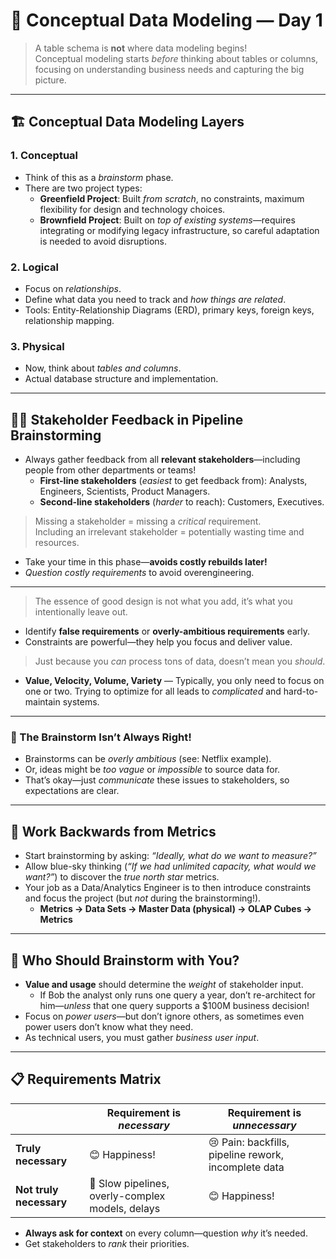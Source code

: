 # 🧠 Conceptual Data Modeling — Day 1

> A table schema is **not** where data modeling begins!  
> Conceptual modeling starts *before* thinking about tables or columns, focusing on understanding business needs and capturing the big picture.

---

## 🏗️ Conceptual Data Modeling Layers

### 1. **Conceptual**

- Think of this as a *brainstorm* phase.
- There are two project types:
    - **Greenfield Project**: Built *from scratch*, no constraints, maximum flexibility for design and technology choices.
    - **Brownfield Project**: Built on *top of existing systems*—requires integrating or modifying legacy infrastructure, so careful adaptation is needed to avoid disruptions.

### 2. **Logical**

- Focus on *relationships*.
- Define what data you need to track and *how things are related*.
- Tools: Entity-Relationship Diagrams (ERD), primary keys, foreign keys, relationship mapping.

### 3. **Physical**

- Now, think about *tables and columns*.
- Actual database structure and implementation.

---

## 🧑‍🤝‍ Stakeholder Feedback in Pipeline Brainstorming

- Always gather feedback from all **relevant stakeholders**—including people from other departments or teams!
    - **First-line stakeholders** (*easiest* to get feedback from): Analysts, Engineers, Scientists, Product Managers.
    - **Second-line stakeholders** (*harder* to reach): Customers, Executives.

> Missing a stakeholder = missing a *critical* requirement.  
> Including an irrelevant stakeholder = potentially wasting time and resources.

- Take your time in this phase—**avoids costly rebuilds later!**
- *Question costly requirements* to avoid overengineering.

---

> The essence of good design is not what you add, it’s what you intentionally leave out.

- Identify **false requirements** or **overly-ambitious requirements** early.
- Constraints are powerful—they help you focus and deliver value.

> Just because you *can* process tons of data, doesn’t mean you *should*.

- **Value, Velocity, Volume, Variety** — Typically, you only need to focus on one or two. Trying to optimize for all leads to *complicated* and hard-to-maintain systems.

---

### 🚨 The Brainstorm Isn’t Always Right!

- Brainstorms can be *overly ambitious* (see: Netflix example).
- Or, ideas might be *too vague* or *impossible* to source data for.
- That’s okay—just *communicate* these issues to stakeholders, so expectations are clear.

---

## 🔁 Work Backwards from Metrics

- Start brainstorming by asking: *“Ideally, what do we want to measure?”*
- Allow blue-sky thinking (*“If we had unlimited capacity, what would we want?”*) to discover the *true north star* metrics.
- Your job as a Data/Analytics Engineer is to then introduce constraints and focus the project (but *not* during the brainstorming!).
    - **Metrics → Data Sets → Master Data (physical) → OLAP Cubes → Metrics**

---

## 👥 Who Should Brainstorm with You?

- **Value and usage** should determine the *weight* of stakeholder input.
    - If Bob the analyst only runs one query a year, don’t re-architect for him—*unless* that one query supports a $100M business decision!
- Focus on *power users*—but don’t ignore others, as sometimes even power users don’t know what they need.
- As technical users, you must gather *business user input*.

---

## 📋 Requirements Matrix

|                           | Requirement is *necessary* | Requirement is *unnecessary*         |
|---------------------------|---------------------------|--------------------------------------|
| **Truly necessary**       | 😊 Happiness!             | 😢 Pain: backfills, pipeline rework, incomplete data |
| **Not truly necessary**   | 🐌 Slow pipelines, overly-complex models, delays | 😊 Happiness!         |

- **Always ask for context** on every column—question *why* it’s needed.
- Get stakeholders to *rank* their priorities.
